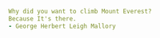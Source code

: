---
---

```yaml
Why did you want to climb Mount Everest?
Because It's there.
- George Herbert Leigh Mallory
```

